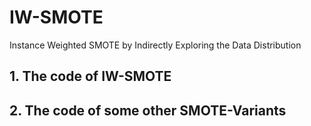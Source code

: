 # IW-SMOTE
Instance Weighted SMOTE by Indirectly Exploring the Data Distribution
## 1. The code of IW-SMOTE
## 2. The code of some other SMOTE-Variants
